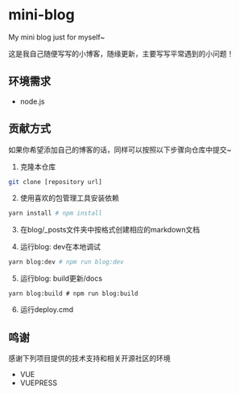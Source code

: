 # mini-blog
My mini blog just for myself~

这是我自己随便写写的小博客，随缘更新，主要写写平常遇到的小问题！

## 环境需求

+ node.js

## 贡献方式

如果你希望添加自己的博客的话，同样可以按照以下步骤向仓库中提交~

1. 克隆本仓库

```sh
git clone [repository url]
```

2. 使用喜欢的包管理工具安装依赖

```sh
yarn install # npm install
```

3. 在blog/_posts文件夹中按格式创建相应的markdown文档



4. 运行blog: dev在本地调试

```sh
yarn blog:dev # npm run blog:dev
```

5. 运行blog: build更新/docs

```shell
yarn blog:build # npm run blog:build
```

6. 运行deploy.cmd



## 鸣谢

感谢下列项目提供的技术支持和相关开源社区的环境

+ VUE
+ VUEPRESS

